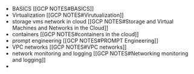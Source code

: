 - BASICS [[GCP NOTES#BASICS]]
- Virtualization [[GCP NOTES#Virutualization]]
-  storage vms network in cloud [[GCP NOTES#Storage and Virtual Machines and Networks in the Cloud]]
- containers [[GCP NOTES#containers in the cloud]]
- prompt engineering [[GCP NOTES#PROMPT Engineering]]
- VPC networks [[GCP NOTES#VPC networks]]
- network monitoring and logging [[GCP NOTES#Networking monitoring and logging]]
- 